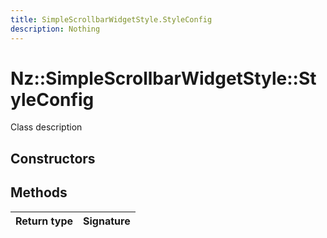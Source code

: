 ```yaml
---
title: SimpleScrollbarWidgetStyle.StyleConfig
description: Nothing
---
```


# Nz::SimpleScrollbarWidgetStyle::StyleConfig

Class description

## Constructors


## Methods

| Return type | Signature |
| ----------- | --------- |
